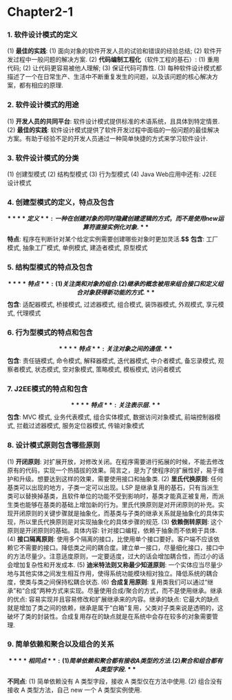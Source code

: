 # Chapter2-1

### 1. 软件设计模式的定义

(1) **最佳的实践**: (1) 面向对象的软件开发人员的试验和错误的经验总结; (2) 软件开发过程中一般问题的解决方案. (2) **代码编制工程化**（软件工程的基石）: (1) 重用代码; (2) 让代码更容易被他人理解; (3) 保证代码可靠性. (3) 每种软件设计模式都描述了一个在日常生产、生活中不断重复发生的问题，以及该问题的核心解决方案，都有相应的原理.

### 2. 软件设计模式的用途

(1) **开发人员的共同平台**: 软件设计模式提供标准的术语系统，且具体到特定情景. (2) **最佳的实践**: 软件设计模式提供了软件开发过程中面临的一般问题的最佳解决方案。有助于经验不足的开发人员通过一种简单快捷的方式来学习软件设计.

### 3. 软件设计模式的分类

(1) 创建型模式 (2) 结构型模式 (3) 行为型模式 (4) Java Web应用中还有: J2EE 设计模式

### 4. 创建型模式的定义，特点及包含

**$$** **定义**: 一种在创建对象的同时隐藏创建逻辑的方式，而不是使用 new 运算符直接实例化对象.**$$** **特点**: 程序在判断针对某个给定实例需要创建哪些对象时更加灵活.**$$** **包含**: 工厂模式, 抽象工厂模式, 单例模式, 建造者模式, 原型模式

### 5. 结构型模式的特点及包含

**$$** **特点**: (1) 关注类和对象的组合. (2) 继承的概念被用来组合接口和定义组合对象获得新功能的方式.**$$** **包含**: 适配器模式, 桥接模式, 过滤器模式, 组合模式, 装饰器模式, 外观模式, 享元模式, 代理模式

### 6. 行为型模式的特点和包含

**$$** **特点**: 关注对象之间的通信.**$$** **包含**: 责任链模式, 命令模式, 解释器模式, 迭代器模式, 中介者模式, 备忘录模式, 观察者模式, 状态模式, 空对象模式, 策略模式, 模板模式, 访问者模式

### 7. J2EE模式的特点和包含

**$$** **特点**: 关注表示层.**$$** **包含**: MVC 模式, 业务代表模式, 组合实体模式, 数据访问对象模式, 前端控制器模式, 拦截过滤器模式, 服务定位器模式, 传输对象模式

### 8. 设计模式原则包含哪些原则

(1) **开闭原则**: 对扩展开放，对修改关闭。在程序需要进行拓展的时候，不能去修改原有的代码，实现一个热插拔的效果。简言之，是为了使程序的扩展性好，易于维护和升级。想要达到这样的效果，需要使用接口和抽象类. (2) **里氏代换原则**: 任何基类可以出现的地方，子类一定可以出现。LSP 是继承复用的基石，只有当派生类可以替换掉基类，且软件单位的功能不受到影响时，基类才能真正被复用，而派生类也能够在基类的基础上增加新的行为。里氏代换原则是对开闭原则的补充。实现开闭原则的关键步骤就是抽象化，而基类与子类的继承关系就是抽象化的具体实现，所以里氏代换原则是对实现抽象化的具体步骤的规范. (3) **依赖倒转原则**: 这个原则是开闭原则的基础。具体内容: 针对接口编程，依赖于抽象而不依赖于具体. (4) **接口隔离原则**: 使用多个隔离的接口，比使用单个接口要好。客户端不应该依赖它不需要的接口。降低类之间的耦合度。建立单一接口，尽量细化接口，接口中的方法尽量少。注意适度原则，一定要适度，过大的话会增加耦合性，而过小的话会增加复杂性和开发成本. (5) **迪米特法则又称最少知道原则**: 一个实体应当尽量少地与其他实体之间发生相互作用，使得系统功能模块相对独立。降低系统的耦合度，使类与类之间保持松耦合状态. (6) **合成复用原则**: 复用类我们可以通过“继承”和“合成”两种方式来实现。尽量使用合成/聚合的方式，而不是使用继承。继承的优点: 容易实现并且容易修改和扩展继承来的内容。继承的缺点: 它最大的缺点就是增加了类之间的依赖，继承是属于“白箱”复用，父类对子类来说是透明的，这破坏了类的封装性。合成复用存在的缺点就是在系统中会存在较多的对象需要管理.

### 9. 简单依赖和聚合以及组合的关系

**$$** **相同点**: (1) 简单依赖和聚合都有接收 A 类型的方法. (2) 聚合和组合都有 A 类型字段.**$$** **不同点**: (1) 简单依赖没有 A 类型字段，接收 A 类型仅在方法中使用. (2) 组合没有接收 A 类型方法，自己 new 一个 A 类型实例使用.